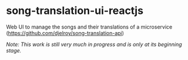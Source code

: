 # song-translation-ui-reactjs

Web UI to manage the songs and their translations of a microservice (https://github.com/djelroy/song-translation-api)

*Note: This work is still very much in progress and is only at its beginning stage.* 
